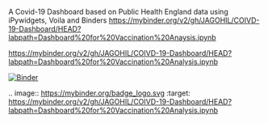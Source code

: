 


A Covid-19 Dashboard based on Public Health England data using iPywidgets, Voila and Binders
https://mybinder.org/v2/gh/JAGOHIL/COIVD-19-Dashboard/HEAD?labpath=Dashboard%20for%20Vaccination%20Anaysis.ipynb

https://mybinder.org/v2/gh/JAGOHIL/COIVD-19-Dashboard/HEAD?labpath=Dashboard%20for%20Vaccination%20Analysis.ipynb

[![Binder](https://mybinder.org/badge_logo.svg)](https://mybinder.org/v2/gh/JAGOHIL/COIVD-19-Dashboard/HEAD?labpath=Dashboard%20for%20Vaccination%20Analysis.ipynb)

.. image:: https://mybinder.org/badge_logo.svg
 :target: https://mybinder.org/v2/gh/JAGOHIL/COIVD-19-Dashboard/HEAD?labpath=Dashboard%20for%20Vaccination%20Analysis.ipynb
